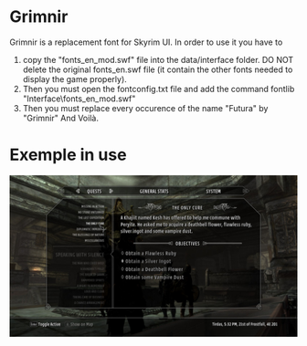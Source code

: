 Grimnir
=======

Grimnir is a replacement font for Skyrim UI. In order to use it you have to 
1.  copy the "fonts_en_mod.swf" file into the data/interface folder. DO NOT delete the original fonts_en.swf file (it contain the other fonts needed to display the game properly). 
2.  Then you must open the fontconfig.txt file and add the command 
    fontlib "Interface\fonts_en_mod.swf"
3.  Then you must replace every occurence of the name "Futura" by "Grimnir" And Voilà.

Exemple in use
=======
![Specimen](https://raw.githubusercontent.com/jbmorizot/Grimnir/master/2014-11-26_00005.jpg)
